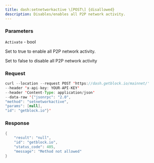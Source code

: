 ```yaml
---
title: dash:setnetworkactive \[POST\] {disallowed}
description: Disables/enables all P2P network activity.
---
```


### Parameters


`Activate` - bool

Set to true to enable all P2P network activity.

Set to false to disable all P2P network activity

### Request

``` java
curl --location --request POST 'https://dash.getblock.io/mainnet/' 
--header 'x-api-key: YOUR-API-KEY' 
--header 'Content-Type: application/json' 
--data-raw '{"jsonrpc": "2.0",
"method": "setnetworkactive",
"params": [null],
"id": "getblock.io"}'
```

###  Response

``` java
{
    "result": "null",
    "id": "getblock.io",
    "status_code": 405,
    "message": "Method not allowed"
}
```

